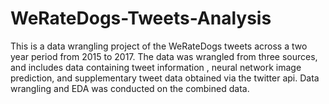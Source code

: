 # WeRateDogs-Tweets-Analysis
This is a data wrangling project of the WeRateDogs tweets across a two year period from 2015 to 2017. The data was wrangled from three sources, and includes data containing tweet information
, neural network image prediction, and supplementary tweet data obtained via the twitter api. Data wrangling and EDA was conducted on the combined data.
